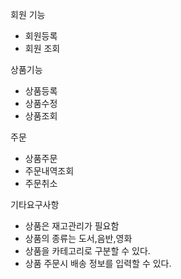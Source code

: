 회원 기능

- 회원등록
- 회원 조회

상품기능

- 상품등록
- 상품수정
- 상품조회

주문

- 상품주문
- 주문내역조회
- 주문취소

기타요구사항

- 상품은 재고관리가 필요함
- 상품의 종류는 도서,음반,영화
- 상품을 카테고리로 구분할 수 있다.
- 상품 주문시 배송 정보를 입력할 수 있다.